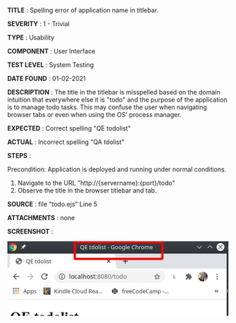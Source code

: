 **TITLE**       : Spelling error of application name in titlebar.

**SEVERITY**    : 1 - Trivial

**TYPE**        : Usability

**COMPONENT**   : User Interface

**TEST LEVEL**  : System Testing

**DATE FOUND**  : 01-02-2021

**DESCRIPTION** : The title in the titlebar is misspelled based on the domain intuition that everywhere else it is "todo" and the purpose of the application is to manage todo tasks. This may confuse the user when navigating browser tabs or even when using the OS' process manager.

**EXPECTED**    : Correct spelling "QE todolist"

**ACTUAL**      : Incorrect spelling "QA tdolist"

**STEPS**       :

Precondition: Application is deployed and running under normal conditions.

1. Navigate to the URL "http://{servername}:{port}/todo"
2. Observe the title in the browser titlebar and tab.

**SOURCE**      : file "todo.ejs" Line 5

**ATTACHMENTS** : none

**SCREENSHOT**  :

![Screenshot of bug highlighting the error](images/Bug1.jpg)






